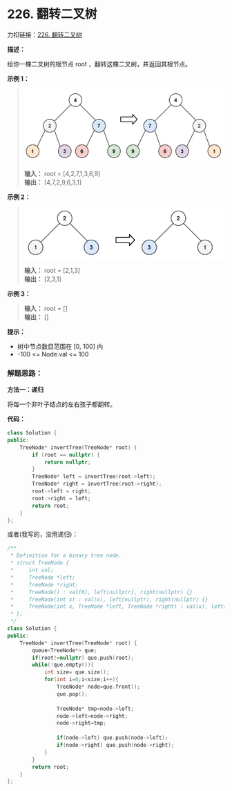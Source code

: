 # 226. 翻转二叉树
力扣链接：[226. 翻转二叉树](https://leetcode.cn/problems/invert-binary-tree/description/)  

**描述：**  

给你一棵二叉树的根节点 root ，翻转这棵二叉树，并返回其根节点。  

**示例 1：**
><div><img src="./images/226示例1.png"> </img></div>  
>  
> **输入：** root = [4,2,7,1,3,6,9]  
> **输出：** [4,7,2,9,6,3,1]  
 
**示例 2：**  
><div><img src="./images/226示例2.png"> </img></div>  
>  
>**输入：** root = [2,1,3]  
>**输出：** [2,3,1]  

**示例 3：**  
>**输入：** root = []  
>**输出：** []  

 **提示：**  
- 树中节点数目范围在 [0, 100] 内  
- -100 <= Node.val <= 100  

### 解题思路：
**方法一：递归**  

将每一个非叶子结点的左右孩子都翻转。  

**代码：**    
```cpp
class Solution {
public:
    TreeNode* invertTree(TreeNode* root) {
        if (root == nullptr) {
            return nullptr;
        }
        TreeNode* left = invertTree(root->left);
        TreeNode* right = invertTree(root->right);
        root->left = right;
        root->right = left;
        return root;
    }
};
```

或者(我写的，没用递归)：

```cpp
/**
 * Definition for a binary tree node.
 * struct TreeNode {
 *     int val;
 *     TreeNode *left;
 *     TreeNode *right;
 *     TreeNode() : val(0), left(nullptr), right(nullptr) {}
 *     TreeNode(int x) : val(x), left(nullptr), right(nullptr) {}
 *     TreeNode(int x, TreeNode *left, TreeNode *right) : val(x), left(left), right(right) {}
 * };
 */
class Solution {
public:
    TreeNode* invertTree(TreeNode* root) {
        queue<TreeNode*> que;
        if(root!=nullptr) que.push(root);
        while(!que.empty()){
            int size= que.size();
            for(int i=0;i<size;i++){
                TreeNode* node=que.front();
                que.pop();

                TreeNode* tmp=node->left;
                node->left=node->right;
                node->right=tmp;

                if(node->left) que.push(node->left);
                if(node->right) que.push(node->right);
            }
        }
        return root;
    }
};
```
